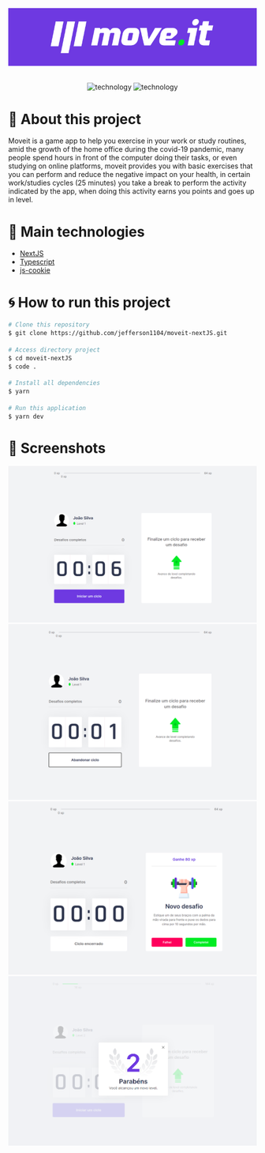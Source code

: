 <div align="center">
  <img alt="Moveit" src="./public/moveit.png">
  <br>
  <br>
  <p align="center">
    <img alt="technology" src="https://img.shields.io/badge/next.js-000000?style=for-the-badge&logo=next.js&logoColor=white">
    <img alt="technology" src="https://img.shields.io/badge/TypeScript-007ACC?style=for-the-badge&logo=typescript&logoColor=white">
  </p>
</div>

# :memo: About this project
Moveit is a game app to help you exercise in your work or study routines, amid the growth of the home office during the covid-19 pandemic, many people spend hours in front of the computer doing their tasks, or even studying on online platforms, moveit provides you with basic exercises that you can perform and reduce the negative impact on your health, in certain work/studies cycles (25 minutes) you take a break to perform the activity indicated by the app, when doing this activity earns you points and goes up in level.

# :rocket: Main technologies
<ul>
  <li><a target="_blank" href="https://nextjs.org/docs/getting-started">NextJS</a></li>
  <li><a target="_blank" href="https://www.typescriptlang.org/docs/">Typescript</a></li>
  <li><a target="_blank" href="https://github.com/js-cookie/js-cookie">js-cookie</a></li>
</ul>

# :cyclone: How to run this project
```bash
# Clone this repository
$ git clone https://github.com/jefferson1104/moveit-nextJS.git

# Access directory project
$ cd moveit-nextJS
$ code . 

# Install all dependencies
$ yarn

# Run this application
$ yarn dev
```

# 🎨 Screenshots
<p align="center">
  <img width=600 src="./public/screenshots/screenshot-01.png">
  <img width=600 src="./public/screenshots/screenshot-02.png">
  <img width=600 src="./public/screenshots/screenshot-03.png">
  <img width=600 src="./public/screenshots/screenshot-04.png">
</p>